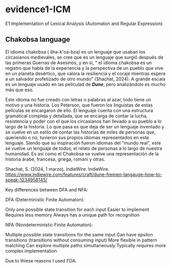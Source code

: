 # evidence1-ICM
E1 Implementation of Lexical Analysis (Automaton and Regular Expression)


## Chakobsa language
El idioma chakobsa ( šhə-k'oa-bza) es un lenguaje que usaban los circasianos medievales, se cree que es un lenguaje que surgió después de las primeras Guerras de Asesinos, y en sí, " el idioma chakobsa es un registro que habla de la experiencia y la perspectiva de un pueblo que vive en un planeta desértico, que valora la resiliencia y el coraje mientras espera a un salvador profetizado de otro mundo" (Shachat, 2024). A grande escala es un lenguaje usado en las películad de _**Dune**_, pero analizándolo es mucho más que eso.

Este idioma no fue creado con letras o palabras al azar, todo tiene un motivo y una historia. Los Peterson, que fueron los linguistas de estas películas se encargaron de ello. El lenguaje cuenta con una estructura gramatical compleja y detallada, que se encarga de contar la lucha, resistencia y poder con el que los circasianos han llevado a su pueblo a lo largo de la historia. Lo que pasa es que deja de ser un lenguaje inventado y se vuelve en un estilo de contar las historias de miles de personas que, queriendo o no, tuvieron sus propios idiomas representados en este lenguaje. Siendo que su inspiración fueron idiomas del "mundo real", este se vuelve un lenguaje de todos, el relato de personas a lo largo de nuestra humanidad. Es así como el Chakobsa se vuelve una representación de la historia árabe, francesa, griega, romaní y otras.



Shachat, S. (2024, 1 marzo). IndieWire. IndieWire. https://www.indiewire.com/features/craft/dune-fremen-langauge-how-to-speak-1234958145/ 


Key differences between DFA and NFA:

DFA (Deterministic Finite Automaton):

Only one possible state transition for each input
Easier to implement
Requires less memory
Always has a unique path for recognition


NFA (Nondeterministic Finite Automaton):

Multiple possible state transitions for the same input
Can have epsilon transitions (transitions without consuming input)
More flexible in pattern matching
Can explore multiple paths simultaneously
Typically requires more complex implementation

Due to thiese reasons I used FDA.
